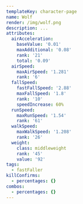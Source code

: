 ```yaml
---
templateKey: character-page
name: Wolf
render: /img/wolf.png
description: ...
attributes:
  airAcceleration:
    baseValue: '0.01'
    maxAdditional: '0.08'
    rank: '21'
    total: '0.09'
  airSpeed:
    maxAirSpeed: '1.281'
    rank: '6'
  fallSpeed:
    fastFallSpeed: '2.88'
    maxFallSpeed: '1.8'
    rank: '10'
    speedIncrease: 60%
  runSpeed:
    maxRunSpeed: '1.54'
    rank: '61'
  walkSpeed:
    maxWalkSpeed: '1.208'
    rank: '26'
  weight:
    class: middleweight
    rank: '45'
    value: '92'
tags:
  - fastFaller
killConfirms:
  - percentages: {}
combos:
  - percentages: {}
---
```


